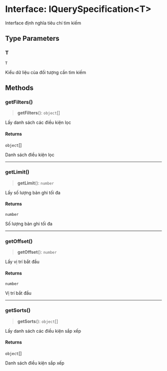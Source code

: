 # Interface: IQuerySpecification\<T\>

Interface định nghĩa tiêu chí tìm kiếm

## Type Parameters

### T

`T`

Kiểu dữ liệu của đối tượng cần tìm kiếm

## Methods

<a id="getfilters"></a>

### getFilters()

> **getFilters**(): `object`[]

Lấy danh sách các điều kiện lọc

#### Returns

`object`[]

Danh sách điều kiện lọc

***

<a id="getlimit"></a>

### getLimit()

> **getLimit**(): `number`

Lấy số lượng bản ghi tối đa

#### Returns

`number`

Số lượng bản ghi tối đa

***

<a id="getoffset"></a>

### getOffset()

> **getOffset**(): `number`

Lấy vị trí bắt đầu

#### Returns

`number`

Vị trí bắt đầu

***

<a id="getsorts"></a>

### getSorts()

> **getSorts**(): `object`[]

Lấy danh sách các điều kiện sắp xếp

#### Returns

`object`[]

Danh sách điều kiện sắp xếp

